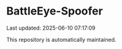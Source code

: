 # BattleEye-Spoofer

Last updated: 2025-06-10 07:17:09

This repository is automatically maintained.
